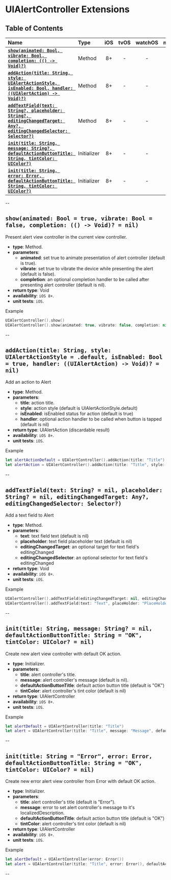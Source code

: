 # UIAlertController Extensions

## Table of Contents

| Name | Type | iOS | tvOS | watchOS | macOS |
|:--- | :--- | :---: | :---: | :---: | :---: |
| [**`show(animated: Bool, vibrate: Bool, completion: (() -> Void)?)`**](#showanimated-bool--true-vibrate-bool--false-completion----void--nil) | Method | 8+ | - | - | - |
| [**`addAction(title: String, style: UIAlertActionStyle, isEnabled: Bool, handler: ((UIAlertAction) -> Void)?)`**](#addactiontitle-string-style-uialertactionstyle--default-isenabled-bool--true-handler-uialertaction---void--nil) | Method | 8+ | - | - | - |
| [**`addTextField(text: String?, placeholder: String?, editingChangedTarget: Any?, editingChangedSelector: Selector?)`**](#addtextfieldtext-string--nil-placeholder-string--nil-editingchangedtarget-any-editingchangedselector-selector) | Method | 8+ | - | - | - |
| [**`init(title: String, message: String?, defaultActionButtonTitle: String, tintColor: UIColor?)`**](#inittitle-string-message-string--nil-defaultactionbuttontitle-string--ok-tintcolor-uicolor--nil) | Initializer | 8+ | - | - | - |
| [**`init(title: String, error: Error, defaultActionButtonTitle: String, tintColor: UIColor?)`**](#inittitle-string--error-error-error-defaultactionbuttontitle-string--ok-tintcolor-uicolor--nil) | Initializer | 8+ | - | - | - |

--


## `show(animated: Bool = true, vibrate: Bool = false, completion: (() -> Void)? = nil)`
Present alert view controller in the current view controller.

- **type**: Method.
- **parameters**:
    - **animated**: set true to animate presentation of alert controller (default is true).
    - **vibrate**: set true to vibrate the device while presenting the alert (default is false).
    - **completion**: an optional completion handler to be called after presenting alert controller (default is nil).
- **return type**: Void
- **availability**: `iOS 8+`.
- **unit tests**: `iOS`.

Example

```swift
UIAlertController().show()
UIAlertController().show(animated: true, vibrate: false, completion: nil)
```


--

## `addAction(title: String, style: UIAlertActionStyle = .default, isEnabled: Bool = true, handler: ((UIAlertAction) -> Void)? = nil)`
Add an action to Alert

- **type**: Method.
- **parameters**:
    - **title**: action title.
    - **style**: action style (default is UIAlertActionStyle.default)
    - **isEnabled**: isEnabled status for action (default is true)
    - **handler**: optional action handler to be called when button is tapped (default is nil)
- **return type**: UIAlertAction (discardable result)
- **availability**: `iOS 8+`.
- **unit tests**: `iOS`.


Example

```swift
let alertActionDefault = UIAlertController().addAction(title: "Title")
let alertAction = UIAlertController().addAction(title: "Title", style: .default, isEnabled: true, handler: nil)
```

--

## `addTextField(text: String? = nil, placeholder: String? = nil, editingChangedTarget: Any?, editingChangedSelector: Selector?)`
Add a text field to Alert

- **type**: Method.
- **parameters**:
    - **text**: text field text (default is nil)
    - **placeholder**: text field placeholder text (default is nil)
    - **editingChangedTarget**: an optional target for text field's editingChanged
    - **editingChangedSelector**: an optional selector for text field's editingChanged
- **return type**: Void
- **availability**: `iOS 8+`.
- **unit tests**: `iOS`.


Example

```swift
UIAlertController().addTextField(editingChangedTarget: nil, editingChangedSelector: nil)
UIAlertController().addTextField(text: "Text", placeHolder: "PlaceHolder", editingChangedTarget: nil, editingChangedSelector: nil)
```

--

## `init(title: String, message: String? = nil, defaultActionButtonTitle: String = "OK", tintColor: UIColor? = nil)`
Create new alert view controller with default OK action.

- **type**: Initializer.
- **parameters**:
    - **title**: alert controller's title.
    - **message**: alert controller's message (default is nil).
    - **defaultActionButtonTitle**: default action button title (default is "OK")
    - **tintColor**: alert controller's tint color (default is nil)
- **return type**: UIAlertController
- **availability**: `iOS 8+`.
- **unit tests**: `iOS`.


Example

```swift
let alertDefault = UIAlertController(title: "Title")
let alert = UIAlertController(title: "Title", message: "Message", defaultActionButtleTitle: "No", tintColor: .black)
```

--

## `init(title: String = "Error", error: Error, defaultActionButtonTitle: String = "OK", tintColor: UIColor? = nil)`
Create new error alert view controller from Error with default OK action.

- **type**: Initializer.
- **parameters**:
    - **title**: alert controller's title (default is "Error").
    - **message**: error to set alert controller's message to it's localizedDescription.
    - **defaultActionButtonTitle**: default action button title (default is "OK")
    - **tintColor**: alert controller's tint color (default is nil)
- **return type**: UIAlertController
- **availability**: `iOS 8+`.
- **unit tests**: `iOS`.


Example

```swift
let alertDefault = UIAlertController(error: Error())
let alert = UIAlertController(title: "Title", error: Error(), defaultActionButtonTitle: "Ok", tintColor: .green)
```

--
